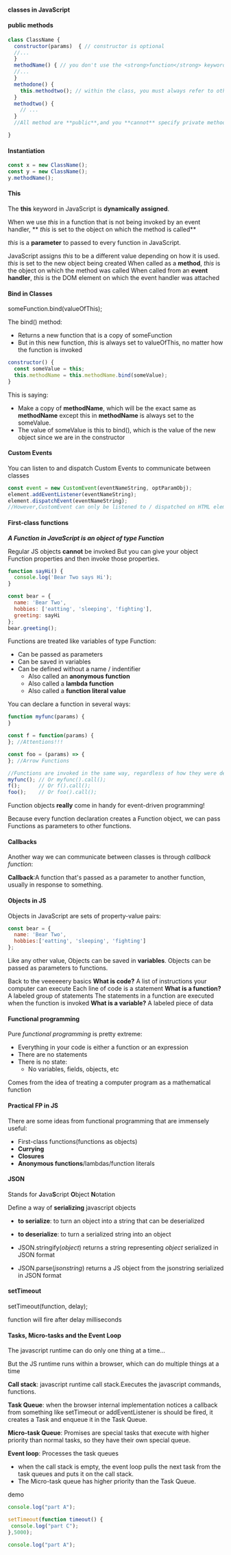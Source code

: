 #### classes in JavaScript

#### public methods

```javascript
class ClassName {
  constructor(params)  { // constructor is optional
  //...
  }
  methodName() { // you don't use the <strong>function</strong> keyword to define methods
  //...
  }
  methodone() {
    this.methodtwo(); // within the class, you must always refer to other methods in the class 
  }
  methodtwo() {
    // ...
  }
  //All method are **public**,and you **cannot** specify private methods...yet.

}
```

#### Instantiation
```javascript
const x = new ClassName();
const y = new ClassName();
y.methodName();
```

#### This
The **this** keyword in JavaScript is **dynamically assigned**.

When we use *this* in a function that is not being invoked by an event handler, ** *this* is set to 
the object on which the method is called**

*this* is a **parameter** to passed to every function in JavaScript.

JavaScript assigns *this* to be a different value depending on how it is used.
  *this* is set to the new object being created
  When called as a **method**, *this* is the object on which the method was called
  When called from an **event handler**, *this* is the DOM element on which the event handler was attached


#### Bind in Classes

someFunction.bind(valueOfThis);

The bind() method:
  * Returns a new function that is a copy of someFunction
  * But in this new function, *this* is always set to valueOfThis, no matter how the function is invoked


```javascript
constructor() {
  const someValue = this;
  this.methodName = this.methodName.bind(someValue);
}
```
This is saying:
* Make a copy of **methodName**, which will be the exact same as **methodName** except this in **methodName**
  is always set to the someValue.
* The value of someValue is this to bind(), which is the value of the new object since we are in the constructor


#### Custom Events
You can listen to and dispatch Custom Events to communicate between classes

```javascript
const event = new CustomEvent(eventNameString, optParamObj);
element.addEventListener(eventNameString);
element.dispatchEvent(eventNameString);
//However,CustomEvent can only be listened to / dispatched on HTML elements, and not on arbitrary class instances
```

#### First-class functions
***A Function in JavaScript is an object of type Function***

Regular JS objects **cannot** be invoked
But you can give your object Function properties and then invoke those properties.
```javascript
function sayHi() {
  console.log('Bear Two says Hi');
}

const bear = {
  name: 'Bear Two',
  hobbies: ['eatting', 'sleeping', 'fighting'],
  greeting: sayHi
};
bear.greeting();
```

Functions are treated like variables of type Function:
* Can be passed as parameters
* Can be saved in variables
* Can be defined without a name / indentifier
  * Also called an **anonymous function**
  * Also called a **lambda function**
  * Also called a **function literal value**

You can declare a function in several ways:
```javascript
function myfunc(params) {
}

const f = function(params) {
}; //Attentions!!!

const foo = (params) => {
}; //Arrow Functions

//Functions are invoked in the same way, regardless of how they were declared:
myfunc(); // Or myfunc().call();
f();      // Or f().call();
foo();    // Or foo().call();
```
Function objects **really** come in handy for event-driven programming!

Because every function declaration creates a Function object, we can pass Functions as parameters
to other functions.
#### Callbacks

Another way we can communicate between classes is through *callback function*:

**Callback**:A function that's passed as a parameter to another function, usually in response to something.

#### Objects in JS
Objects in JavaScript are sets of property-value pairs:
```javascript
const bear = {
  name: 'Bear Two',
  hobbies:['eatting', 'sleeping', 'fighting']
};
```
Like any other value, Objects can be saved in **variables**.
Objects can be passed as parameters to functions.

Back to the veeeeeery basics
**What is code?**
  A list of instructions your computer can execute
  Each line of code is a statement
**What is a function?**
  A labeled group of statements
  The statements in a function are executed when the function is invoked
**What is a variable?**
  A labeled piece of data


#### Functional programming

Pure *functional programming* is pretty extreme:
  * Everything in your code is either a function or an expression
  * There are no statements
  * There is no state:
    * No variables, fields, objects, etc

Comes from the idea of treating a computer program as a mathematical function

#### Practical FP in JS
There are some ideas from functional programming that are immensely useful:
  * First-class functions(functions as objects)
  * **Currying**
  * **Closures**
  * **Anonymous functions**/lambdas/function literals


#### JSON
Stands for **J**ava**S**cript **O**bject **N**otation

Define a way of **serializing** javascript objects
 * **to serialize**: to turn an object into a string that can be deserialized
 * **to deserialize**: to turn a serialized string into an object

 * JSON.stringify(*object*) returns a string representing *object* serialized in JSON format
 * JSON.parse(*jsonstring*) returns a JS object from the jsonstring serialized in JSON format


#### setTimeout
setTimeout(function, delay);

function will fire after delay milliseconds

#### Tasks, Micro-tasks and the Event Loop

The javascript runtime can do only one thing at a time...

But the JS runtime runs within a browser, which can do multiple things at a time

**Call stack**: javascript runtime call stack.Executes the javascript commands, functions.

**Task Queue**: when the browser internal implementation notices a callback from something
like setTimeout or addEventListener is should be fired, it creates a Task and enqueue it 
in the Task Queue.

**Micro-task Queue**: Promises are special tasks that execute with higher priority than 
normal tasks, so they have their own special queue.

**Event loop**: Processes the task queues
 * when the call stack is empty, the event loop pulls the next task from the task queues
 and puts it on the call stack.
 * The Micro-task queue has higher priority than the Task Queue.

 demo
 ```javascript
 console.log("part A");

 setTimeout(function timeout() {
  console.log("part C");
 },5000);

 console.log("part A");
 ```

